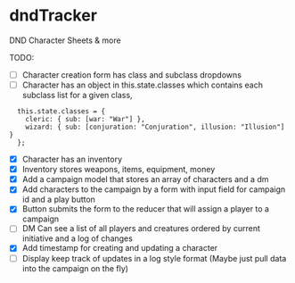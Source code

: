 # dndTracker
DND Character Sheets &amp; more

TODO:
 - [ ] Character creation form has class and subclass dropdowns
 - [ ] Character has an object in this.state.classes which contains
  each subclass list for a given class,
```
  this.state.classes = {  
    cleric: { sub: [war: "War"] },  
    wizard: { sub: [conjuration: "Conjuration", illusion: "Illusion"] }
  };
```
 - [x] Character has an inventory
 - [x] Inventory stores weapons, items, equipment, money
 - [x] Add a campaign model that stores an array of characters and a dm
 - [x] Add characters to the campaign by a form with input field for campaign id and a play button
 - [x] Button submits the form to the reducer that will assign a player to a campaign
 - [ ] DM Can see a list of all players and creatures ordered by current initiative and a log of changes
 - [x] Add timestamp for creating and updating a character
 - [ ] Display keep track of updates in a log style format (Maybe just pull data into the campaign on the fly)
